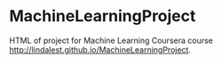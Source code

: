 # MachineLearningProject
HTML of project for Machine Learning Coursera course
http://lindalest.github.io/MachineLearningProject.
